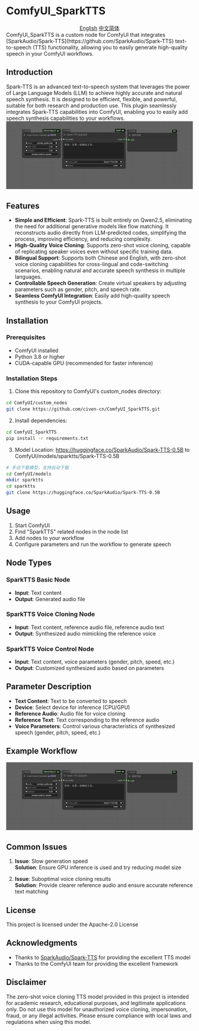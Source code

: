 # ComfyUI_SparkTTS
<div align="center">
<a href="./readme.md">English</a>
<a href="./readme.zh_cn.md">中文简体</a>
</div>
ComfyUI_SparkTTS is a custom node for ComfyUI that integrates [SparkAudio/Spark-TTS](https://github.com/SparkAudio/Spark-TTS) text-to-speech (TTS) functionality, allowing you to easily generate high-quality speech in your ComfyUI workflows.

## Introduction

Spark-TTS is an advanced text-to-speech system that leverages the power of Large Language Models (LLM) to achieve highly accurate and natural speech synthesis. It is designed to be efficient, flexible, and powerful, suitable for both research and production use. This plugin seamlessly integrates Spark-TTS capabilities into ComfyUI, enabling you to easily add speech synthesis capabilities to your workflows.
![Example Workflow](./example_workflows/workflow.png)
## Features

- **Simple and Efficient**: Spark-TTS is built entirely on Qwen2.5, eliminating the need for additional generative models like flow matching. It reconstructs audio directly from LLM-predicted codes, simplifying the process, improving efficiency, and reducing complexity.
- **High-Quality Voice Cloning**: Supports zero-shot voice cloning, capable of replicating speaker voices even without specific training data.
- **Bilingual Support**: Supports both Chinese and English, with zero-shot voice cloning capabilities for cross-lingual and code-switching scenarios, enabling natural and accurate speech synthesis in multiple languages.
- **Controllable Speech Generation**: Create virtual speakers by adjusting parameters such as gender, pitch, and speech rate.
- **Seamless ComfyUI Integration**: Easily add high-quality speech synthesis to your ComfyUI projects.

## Installation

### Prerequisites

- ComfyUI installed
- Python 3.8 or higher
- CUDA-capable GPU (recommended for faster inference)

### Installation Steps

1. Clone this repository to ComfyUI's custom_nodes directory:

```bash
cd ComfyUI/custom_nodes
git clone https://github.com/civen-cn/ComfyUI_SparkTTS.git
```

2. Install dependencies:

```bash
cd ComfyUI_SparkTTS
pip install -r requirements.txt
```

3. Model Location:
https://huggingface.co/SparkAudio/Spark-TTS-0.5B to ComfyUI/models/sparktts/Spark-TTS-0.5B
```bash
# 手动下载模型，支持自动下载
cd ComfyUI/models
mkdir sparktts
cd sparktts
git clone https://huggingface.co/SparkAudio/Spark-TTS-0.5B
```

## Usage

1. Start ComfyUI
2. Find "SparkTTS" related nodes in the node list
3. Add nodes to your workflow
4. Configure parameters and run the workflow to generate speech

## Node Types

### SparkTTS Basic Node

- **Input**: Text content
- **Output**: Generated audio file

### SparkTTS Voice Cloning Node

- **Input**: Text content, reference audio file, reference audio text
- **Output**: Synthesized audio mimicking the reference voice

### SparkTTS Voice Control Node

- **Input**: Text content, voice parameters (gender, pitch, speed, etc.)
- **Output**: Customized synthesized audio based on parameters

## Parameter Description

- **Text Content**: Text to be converted to speech
- **Device**: Select device for inference (CPU/GPU)
- **Reference Audio**: Audio file for voice cloning
- **Reference Text**: Text corresponding to the reference audio
- **Voice Parameters**: Control various characteristics of synthesized speech (gender, pitch, speed, etc.)

## Example Workflow

![Example Workflow](./example_workflows/workflow.png)

## Common Issues

1. **Issue**: Slow generation speed  
   **Solution**: Ensure GPU inference is used and try reducing model size

2. **Issue**: Suboptimal voice cloning results  
   **Solution**: Provide clearer reference audio and ensure accurate reference text matching

## License

This project is licensed under the Apache-2.0 License

## Acknowledgments

- Thanks to [SparkAudio/Spark-TTS](https://github.com/SparkAudio/Spark-TTS) for providing the excellent TTS model
- Thanks to the ComfyUI team for providing the excellent framework

## Disclaimer

The zero-shot voice cloning TTS model provided in this project is intended for academic research, educational purposes, and legitimate applications only. Do not use this model for unauthorized voice cloning, impersonation, fraud, or any illegal activities. Please ensure compliance with local laws and regulations when using this model. 